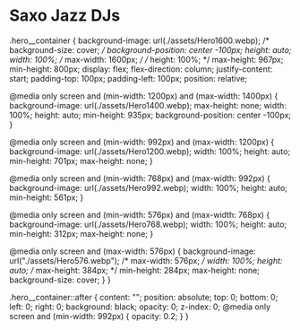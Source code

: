 # Saxo Jazz DJs

.hero__container {
  background-image: url(./assets/Hero1600.webp);
  /* background-size: cover; */
  background-position: center -100px;
  height: auto;
  width: 100%;
  /* max-width: 1600px; */
  /* height: 100%; */
  max-height: 967px;
  min-height: 800px;
  display: flex;
  flex-direction: column;
  justify-content: start;
  padding-top: 100px;
  padding-left: 100px;
  position: relative;

  @media only screen and (min-width: 1200px) and (max-width: 1400px) {
    background-image: url(./assets/Hero1400.webp);
    max-height: none;
    width: 100%;
    height: auto;
    min-height: 935px;
    background-position: center -100px;
  }

  @media only screen and (min-width: 992px) and (max-width: 1200px) {
    background-image: url(./assets/Hero1200.webp);
    width: 100%;
    height: auto;
    min-height: 701px;
    max-height: none;
  }

  @media only screen and (min-width: 768px) and (max-width: 992px) {
    background-image: url(./assets/Hero992.webp);
    width: 100%;
    height: auto;
    min-height: 561px;
  }

  @media only screen and (min-width: 576px) and (max-width: 768px) {
    background-image: url(./assets/Hero768.webp);
    width: 100%;
    height: auto;
    min-height: 312px;
    max-height: none;
  }

  @media only screen and (max-width: 576px) {
    background-image: url("./assets/Hero576.webp");
    /* max-width: 576px; */
    width: 100%;
    height: auto;
    /* max-height: 384px; */
    min-height: 284px;
    max-height: none;
    background-size: cover;
  }
}

.hero__container::after {
  content: "";
  position: absolute;
  top: 0;
  bottom: 0;
  left: 0;
  right: 0;
  background: black;
  opacity: 0;
  z-index: 0;
  @media only screen and (min-width: 992px) {
    opacity: 0.2;
  }
}